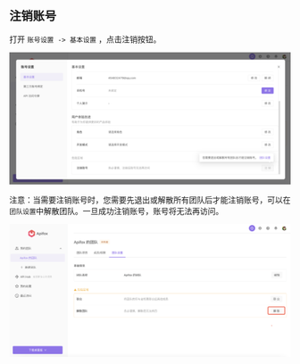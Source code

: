 ## 注销账号

打开 `账号设置 -> 基本设置` ，点击注销按钮。

![](../../assets/img/other/zx-1.png)

注意：当需要注销账号时，您需要先退出或解散所有团队后才能注销账号，可以在`团队设置`中解散团队。一旦成功注销账号，账号将无法再访问。

![](../../assets/img/other/zx-2.png)


